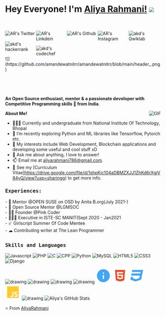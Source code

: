 # Hey Everyone! I'm [Aliya Rahmani!](https://github.com/aliya-rahmani) <img src="https://github.com/himanshusharma89/himanshusharma89/blob/master/Hi.gif" width="25px">
<br><br>
<a href="https://twitter.com/aliyarahmani786">
  <img align="left" alt="AR's Twitter" width="100px" src="https://img.shields.io/badge/Twitter-1DA1F2?style=for-the-badge&logo=Twitter&logoColor=white" />
</a>
<a href="https://www.linkedin.com/in/aliya-rahmani-3a45431b5/">
  <img align="left" alt="AR's Linkdein" width="100px" src="https://img.shields.io/badge/Linkedin-0A66C2?style=for-the-badge&logo=Linkedin&logoColor=white" />
</a>
<a href="https://github.com/amandewatnitrr">
  <img align="left" alt="AR's Github" width="100px" src="https://img.shields.io/badge/Github-181717?style=for-the-badge&logo=Github&logoColor=white" />
</a>
<a href="https://www.instagram.com/akd_beast_slayer/">
  <img align="left" alt="AR's Instagram" width="100px" src="https://img.shields.io/badge/Instagram-E4405F?style=for-the-badge&logo=instagram&logoColor=white" />
</a>
<a href="https://www.qwiklabs.com/public_profiles/d9014880-0e88-42ad-abee-5e6e5e380de5">
  <img align="left" alt="akd's Qwiklab" width="100px" src="https://img.shields.io/badge/Qwiklabs-F5CD0E?style=for-the-badge&logo=Qwiklabs&logoColor=black" />
</a>
<br><br>
<a href="http://aliyarahmani.tech/">
  <img align="left" alt="akd's hackerrank" width="100px" src="https://img.shields.io/badge/Portfolio-2EC866?style=for-the-badge&logo=Portfolio&logoColor=black" />
</a>

<!-- <a href="https://www.hackerrank.com/amandewatnitrr?hr_r=1">
  <img align="left" alt="akd's hackerrank" width="100px" src="https://img.shields.io/badge/HackerRank-2EC866?style=for-the-badge&logo=HackerRank&logoColor=black" />
</a>
<a href="https://www.codechef.com/users/amandewatnitrr">
  <img align="left" alt="akd's codechef" width="100px" src="https://img.shields.io/badge/Codechef-5B4638?style=for-the-badge&logo=CodeChef&logoColor=white" />
</a> -->
<a href="mailto:aliyarahmani786@gmail.com">
  <img align="left" alt="akd's codechef" width="100px" src="https://img.shields.io/badge/Gmail-EA4335?style=for-the-badge&logo=Gmail&logoColor=white" />
</a>
<br><br>
![](https://github.com/amandewatnitrr/amandewatnitrr/blob/main/header_.png)

##

<br />
<br />

**An Open Source enthusiast, mentor & a passionate developer with Competitive Programming skills 🚀 from India**.


  <img align="right" alt="GIF" src="https://i.pinimg.com/originals/e4/26/70/e426702edf874b181aced1e2fa5c6cde.gif" />

**About Me!**

- 👨🏽‍💻 Currently and undergraduate from National Institute Of Technology, Bhopal
- 🌱 I’m recently exploring Python and ML libraries like Tensorflow, Pytorch etc. 
- 🤔 My interests include Web Development, Blockchain applications and developing some useful and cool stuff xD
- 💬 Ask me about anything, I love to answer!
- 📫 Email me at [aliyarahmani786@gmail.com](mailto:aliyarahmani786@gmail.com).
- 📝 See my [Curriculum Vitae]https://drive.google.com/file/d/1shpKjc104aDBMZXJJ1ZhKd6rXgjV84yQ/view?usp=sharingg) to get more info.


<div>
<h3><b><samp>Experiences:</samp></b></h3>
- 👷 Mentor @OPEN SUSE on OSD by Anita B.org(July 2021-)<br>
- 🔬 Open Source Mentor @LGMSOC <br>
- 🕵🏻 Founder @Pink Coder<br>
- 👨🏾‍💻 Executive in ISTE-SC MANIT(Sept 2020 - Jan2021<br>
- ☄️ Girlscript Summer Of Code Mentee<br>
- ☁ Contributing writer at The Lean Programmer<br>
</div>

##
<h3><b><samp>Skills and Languages</samp></b></h3>

![Javascript](https://img.shields.io/badge/Javascript-00979D?style=flat-square&logo=Javascript&logoColor=white)
![PHP](https://img.shields.io/badge/PHP-777BB4?style=flat-square&logo=php&logoColor=white)
![C](https://img.shields.io/badge/C-27338e?style=flat-square&logo=c&logoColor=white)
![CPP](https://img.shields.io/badge/-c++-black?logo=c%2B%2B&style=social)
![Python](https://img.shields.io/badge/Python-3776AB?style=flat-square&logo=Python&logoColor=white)
![MySQL](https://img.shields.io/badge/MySQL-4479A1?style=flat-square&logo=MySQL&logoColor=white)
![HTML5](https://img.shields.io/badge/HTML5-E34F26?style=flat-square&logo=HTML5&logoColor=white)
![CSS3](https://img.shields.io/badge/CSS3-1572B6?style=flat-square&logo=CSS3&logoColor=white)
![Django](https://img.shields.io/badge/Django-013243?style=flat-square&logo=Django&logoColor=white)

<span>
<img src="https://github.com/amandewatnitrr/amandewatnitrr/blob/main/imgs/c.svg" alt="drawing" width="50"/>
<img src="https://github.com/amandewatnitrr/amandewatnitrr/blob/main/imgs/php-1.svg" alt="drawing" width="50"/>
<img src="https://github.com/amandewatnitrr/amandewatnitrr/blob/main/imgs/python-5.svg" alt="drawing" width="50"/>
<img src="https://github.com/amandewatnitrr/amandewatnitrr/blob/main/imgs/mysql-6.svg" alt="drawing" width="50"/>
<img src="https://github.com/amandewatnitrr/amandewatnitrr/blob/main/imgs/readme.svg" alt="drawing" width="50"/>
<img src="https://github.com/amandewatnitrr/amandewatnitrr/blob/main/imgs/html.svg" alt="drawing" width="50"/>
<img src="https://github.com/amandewatnitrr/amandewatnitrr/blob/main/imgs/css.svg" alt="drawing" width="50"/>
<img src="https://github.com/amandewatnitrr/amandewatnitrr/blob/main/imgs/javascript.svg" alt="drawing" width="50"/>
<img src="https://github.com/amandewatnitrr/amandewatnitrr/blob/main/imgs/linux.svg" alt="drawing" width="50"/>
  </span>
<img src="https://github-readme-stats.vercel.app/api?username=aliya-rahmani&show_icons=true&hide_border=true&count_private=true&theme=shades-of-purple&icon_color=fad000" alt="Aliya's GitHub Stats">

⭐️ From [AliyaRahmani](https://github.com/aliya-rahmani)
